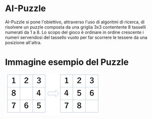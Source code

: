 # AI-Puzzle
AI-Puzzle si pone l'obiettivo, attraverso l'uso di algoritmi di ricerca, di risolvere un puzzle composta da una griglia 3x3 contentente 8 tasselli numerati da 1 a 8.
Lo scopo del gioco è ordinare in ordine crescente i numeri servendosi del tassello vuoto per far scorrere le tessere da una posizione all'altra.

# Immagine esempio del Puzzle

![Screenshot](puzzle.png)
